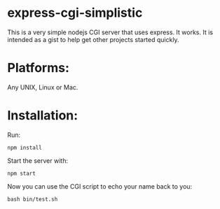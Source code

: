 express-cgi-simplistic
======================

This is a very simple nodejs CGI server that uses express.  It works.  It is intended as a gist to help get other projects started quickly.

# Platforms:
Any UNIX, Linux or Mac.

# Installation:

Run:

    npm install

Start the server with:

    npm start

Now you can use the CGI script to echo your name back to you:

    bash bin/test.sh

